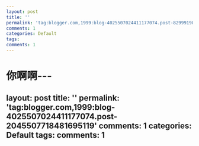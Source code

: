 ```yaml
---
layout: post
title: ''
permalink: 'tag:blogger.com,1999:blog-4025507024411177074.post-8299919085987843075'
comments: 1
categories: Default
tags: 
comments: 1
---
```

# 你啊啊---
layout: post
title: ''
permalink: 'tag:blogger.com,1999:blog-4025507024411177074.post-2045507718481695119'
comments: 1
categories: Default
tags: 
comments: 1
---
